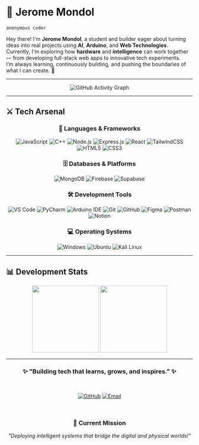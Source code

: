 # 🧿 Jerome Mondol  
`anonymous coder`



Hey there! I'm **Jerome Mondol**, a student and builder eager about turning ideas into real projects using **AI**, **Arduino**, and **Web Technologies**.  
Currently, I'm exploring how **hardware** and **intelligence** can work together — from developing full-stack web apps to innovative tech experiments.  
I’m always learning, continuously building, and pushing the boundaries of what I can create. 🚀

---

<div align="center">

![GitHub Activity Graph](https://github-readme-activity-graph.vercel.app/graph?username=Jerome-Mondol&theme=react-dark&hide_border=true&bg_color=00000000&color=61dafb&line=61dafb&point=61dafb&area=true&area_color=61dafb&title_color=ffffff)

</div>

---

## ⚔️ Tech Arsenal

<div align="center">

### 🔮 Languages & Frameworks

![JavaScript](https://img.shields.io/badge/JavaScript-F7DF1E?style=for-the-badge&logo=javascript&logoColor=black)
![C++](https://img.shields.io/badge/C++-00599C?style=for-the-badge&logo=c%2B%2B&logoColor=white)
![Node.js](https://img.shields.io/badge/Node.js-339933?style=for-the-badge&logo=node.js&logoColor=white)
![Express.js](https://img.shields.io/badge/Express.js-000000?style=for-the-badge&logo=express&logoColor=white)
![React](https://img.shields.io/badge/React-61DAFB?style=for-the-badge&logo=react&logoColor=black)
![TailwindCSS](https://img.shields.io/badge/TailwindCSS-38B2AC?style=for-the-badge&logo=tailwind-css&logoColor=white)
![HTML5](https://img.shields.io/badge/HTML5-E34F26?style=for-the-badge&logo=html5&logoColor=white)
![CSS3](https://img.shields.io/badge/CSS3-1572B6?style=for-the-badge&logo=css3&logoColor=white)

### 🗄️ Databases & Platforms

![MongoDB](https://img.shields.io/badge/MongoDB-47A248?style=for-the-badge&logo=mongodb&logoColor=white)
![Firebase](https://img.shields.io/badge/Firebase-FFCA28?style=for-the-badge&logo=firebase&logoColor=black)
![Supabase](https://img.shields.io/badge/Supabase-3ECF8E?style=for-the-badge&logo=supabase&logoColor=white)

### 🛠️ Development Tools

![VS Code](https://img.shields.io/badge/VS_Code-0078D4?style=for-the-badge&logo=visual-studio-code&logoColor=white)
![PyCharm](https://img.shields.io/badge/PyCharm-000000?style=for-the-badge&logo=pycharm&logoColor=white)
![Arduino IDE](https://img.shields.io/badge/Arduino_IDE-00979D?style=for-the-badge&logo=arduino&logoColor=white)
![Git](https://img.shields.io/badge/Git-F05032?style=for-the-badge&logo=git&logoColor=white)
![GitHub](https://img.shields.io/badge/GitHub-181717?style=for-the-badge&logo=github&logoColor=white)
![Figma](https://img.shields.io/badge/Figma-F24E1E?style=for-the-badge&logo=figma&logoColor=white)
![Postman](https://img.shields.io/badge/Postman-FF6C37?style=for-the-badge&logo=postman&logoColor=white)
![Notion](https://img.shields.io/badge/Notion-000000?style=for-the-badge&logo=notion&logoColor=white)

### 💻 Operating Systems

![Windows](https://img.shields.io/badge/Windows-0078D6?style=for-the-badge&logo=windows&logoColor=white)
![Ubuntu](https://img.shields.io/badge/Ubuntu-E95420?style=for-the-badge&logo=ubuntu&logoColor=white)
![Kali Linux](https://img.shields.io/badge/Kali_Linux-557C94?style=for-the-badge&logo=kalilinux&logoColor=white)

</div>

---

## 📊 Development Stats

<div align="center">

<!-- 2 Cards in One Line -->
<img src="https://github-profile-summary-cards.vercel.app/api/cards/profile-details?username=Jerome-Mondol&theme=transparent&hide_border=true&bg_color=00000000" height="180em" />
<img src="https://github-readme-stats.vercel.app/api/top-langs/?username=Jerome-Mondol&layout=compact&theme=transparent&hide_border=true" height="180em" />

</div>





---

<div align="center">

### ✨ "Building tech that learns, grows, and inspires." ✨

<br>

[![GitHub](https://img.shields.io/badge/GitHub-181717?style=for-the-badge&logo=github&logoColor=white)](https://github.com/jeromemondol)
[![Email](https://img.shields.io/badge/Email-D14836?style=for-the-badge&logo=gmail&logoColor=white)](mailto:jeromemondol11@gmail.com)

<br>

### 🎯 Current Mission
*"Deploying intelligent systems that bridge the digital and physical worlds!"*

</div>
